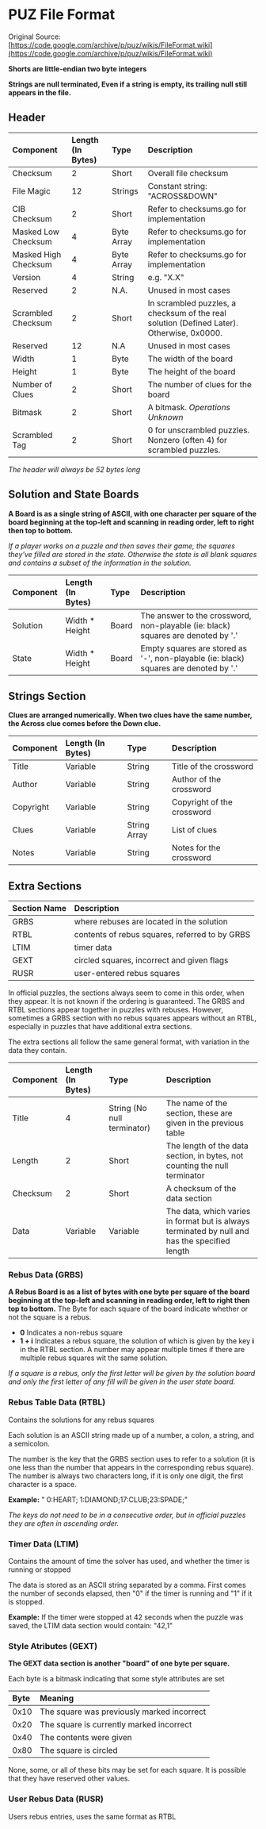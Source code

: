# PUZ File Format

Original Source: [https://code.google.com/archive/p/puz/wikis/FileFormat.wiki](https://code.google.com/archive/p/puz/wikis/FileFormat.wiki)

**Shorts are little-endian two byte integers**

**Strings are null terminated, Even if a string is empty, its trailing null still appears in the file.**

## Header

| Component            | Length (In Bytes) | Type       | Description                                                                               |
| :------------------- | :---------------- | :--------- | :---------------------------------------------------------------------------------------- |
| Checksum             | 2                 | Short      | Overall file checksum                                                                     |
| File Magic           | 12                | Strings    | Constant string: "ACROSS&DOWN"                                                            |
| CIB Checksum         | 2                 | Short      | Refer to checksums.go for implementation                                                  |
| Masked Low Checksum  | 4                 | Byte Array | Refer to checksums.go for implementation                                                  |
| Masked High Checksum | 4                 | Byte Array | Refer to checksums.go for implementation                                                  |
| Version              | 4                 | String     | e.g. "X.X"                                                                                |
| Reserved             | 2                 | N.A.       | Unused in most cases                                                                      |
| Scrambled Checksum   | 2                 | Short      | In scrambled puzzles, a checksum of the real solution (Defined Later). Otherwise, 0x0000. |
| Reserved             | 12                | N.A        | Unused in most cases                                                                      |
| Width                | 1                 | Byte       | The width of the board                                                                    |
| Height               | 1                 | Byte       | The height of the board                                                                   |
| Number of Clues      | 2                 | Short      | The number of clues for the board                                                         |
| Bitmask              | 2                 | Short      | A bitmask. _Operations Unknown_                                                           |
| Scrambled Tag        | 2                 | Short      | 0 for unscrambled puzzles. Nonzero (often 4) for scrambled puzzles.                       |

_The header will always be 52 bytes long_

## Solution and State Boards

**A Board is as a single string of ASCII, with one character per square of the board beginning at the top-left and scanning in reading order, left to right then top to bottom.**

_If a player works on a puzzle and then saves their game, the squares they've filled are stored in the state. Otherwise the state is all blank squares and contains a subset of the information in the solution._

| Component | Length (In Bytes) | Type  | Description                                                                          |
| :-------- | :---------------- | :---- | :----------------------------------------------------------------------------------- |
| Solution  | Width \* Height   | Board | The answer to the crossword, non-playable (ie: black) squares are denoted by '.'     |
| State     | Width \* Height   | Board | Empty squares are stored as '-', non-playable (ie: black) squares are denoted by '.' |

## Strings Section

**Clues are arranged numerically. When two clues have the same number, the Across clue comes before the Down clue.**

| Component | Length (In Bytes) | Type         | Description                |
| :-------- | :---------------- | :----------- | :------------------------- |
| Title     | Variable          | String       | Title of the crossword     |
| Author    | Variable          | String       | Author of the crossword    |
| Copyright | Variable          | String       | Copyright of the crossword |
| Clues     | Variable          | String Array | List of clues              |
| Notes     | Variable          | String       | Notes for the crossword    |

## Extra Sections

| Section Name | Description                                    |
| :----------- | :--------------------------------------------- |
| GRBS         | where rebuses are located in the solution      |
| RTBL         | contents of rebus squares, referred to by GRBS |
| LTIM         | timer data                                     |
| GEXT         | circled squares, incorrect and given flags     |
| RUSR         | user-entered rebus squares                     |

In official puzzles, the sections always seem to come in this order, when they appear. It is not known if the ordering is guaranteed. The GRBS and RTBL sections appear together in puzzles with rebuses. However, sometimes a GRBS section with no rebus squares appears without an RTBL, especially in puzzles that have additional extra sections.

The extra sections all follow the same general format, with variation in the data they contain.

| Component | Length (In Bytes) | Type                        | Description                                                                                    |
| :-------- | :---------------- | :-------------------------- | :--------------------------------------------------------------------------------------------- |
| Title     | 4                 | String (No null terminator) | The name of the section, these are given in the previous table                                 |
| Length    | 2                 | Short                       | The length of the data section, in bytes, not counting the null terminator                     |
| Checksum  | 2                 | Short                       | A checksum of the data section                                                                 |
| Data      | Variable          | Variable                    | The data, which varies in format but is always terminated by null and has the specified length |

### Rebus Data (GRBS)

**A Rebus Board is as a list of bytes with one byte per square of the board beginning at the top-left and scanning in reading order, left to right then top to bottom.**
The Byte for each square of the board indicate whether or not the square is a rebus.

- **0** Indicates a non-rebus square
- **1 + i** Indicates a rebus square, the solution of which is given by the key **i** in the RTBL section. A number may appear multiple times if there are multiple rebus squares wit the same solution.

_If a square is a rebus, only the first letter will be given by the solution board and only the first letter of any fill will be given in the user state board._

### Rebus Table Data (RTBL)

Contains the solutions for any rebus squares

Each solution is an ASCII string made up of a number, a colon, a string, and a semicolon.

The number is the key that the GRBS section uses to refer to a solution (it is one less than the number that appears in the corresponding rebus square). The number is always two characters long, if it is only one digit, the first character is a space.

**Example:** " 0:HEART; 1:DIAMOND;17:CLUB;23:SPADE;"

_The keys do not need to be in a consecutive order, but in official puzzles they are often in ascending order._

### Timer Data (LTIM)

Contains the amount of time the solver has used, and whether the timer is running or stopped

The data is stored as an ASCII string separated by a comma. First comes the number of seconds elapsed, then "0" if the timer is running and "1" if it is stopped.

**Example:** If the timer were stopped at 42 seconds when the puzzle was saved, the LTIM data section would contain: "42,1"

### Style Atributes (GEXT)

**The GEXT data section is another "board" of one byte per square.**

Each byte is a bitmask indicating that some style attributes are set

| Byte | Meaning                                    |
| :--- | :----------------------------------------- |
| 0x10 | The square was previously marked incorrect |
| 0x20 | The square is currently marked incorrect   |
| 0x40 | The contents were given                    |
| 0x80 | The square is circled                      |

None, some, or all of these bits may be set for each square. It is possible that they have reserved other values.

### User Rebus Data (RUSR)

Users rebus entries, uses the same format as RTBL
